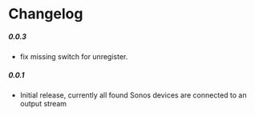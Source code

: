 Changelog
=========

##### 0.0.3
- fix missing switch for unregister.

##### 0.0.1
- Initial release, currently all found Sonos devices are connected to an output stream
